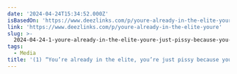 ```yaml
---
date: '2024-04-24T15:34:52.000Z'
isBasedOn: 'https://www.deezlinks.com/p/youre-already-in-the-elite-youre'
link: 'https://www.deezlinks.com/p/youre-already-in-the-elite-youre'
slug: >-
  2024-04-24-1-youre-already-in-the-elite-youre-just-pissy-because-you-werent-abl
tags:
  - Media
title: '(1) “You’re already in the elite, you’re just pissy because you weren’t abl'
---
```


